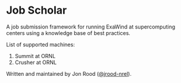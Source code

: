 # Job Scholar

A job submission framework for running ExaWind at supercomputing centers using a knowledge base of best practices.

List of supported machines:

1. Summit at ORNL
1. Crusher at ORNL

Written and maintained by Jon Rood ([@jrood-nrel](https://github.com/jrood-nrel)).
